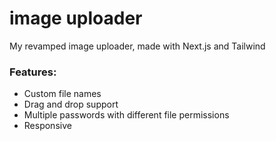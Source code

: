 # image uploader

My revamped image uploader, made with Next.js and Tailwind

### Features:
- Custom file names
- Drag and drop support
- Multiple passwords with different file permissions
- Responsive